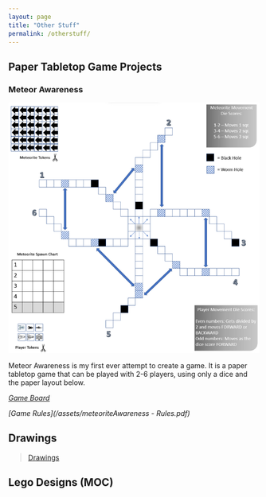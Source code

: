 ```yaml
---
layout: page
title: "Other Stuff"
permalink: /otherstuff/
---
```


## Paper Tabletop Game Projects

### Meteor Awareness

![Picture 1](/assets/metAwe.png)

Meteor Awareness is my first ever attempt to create a game. It is a paper tabletop game that can be played with 2-6 players, using only a dice and the paper layout below. 

*[Game Board](/assets/meteoriteAwareness.pdf)*

*[Game Rules](/assets/meteoriteAwareness - Rules.pdf)*

## Drawings

<blockquote class="imgur-embed-pub" lang="en" data-id="a/gTdwfMR" data-context="false" ><a href="//imgur.com/a/gTdwfMR">Drawings</a></blockquote><script async src="//s.imgur.com/min/embed.js" charset="utf-8"></script>

## Lego Designs (MOC)



